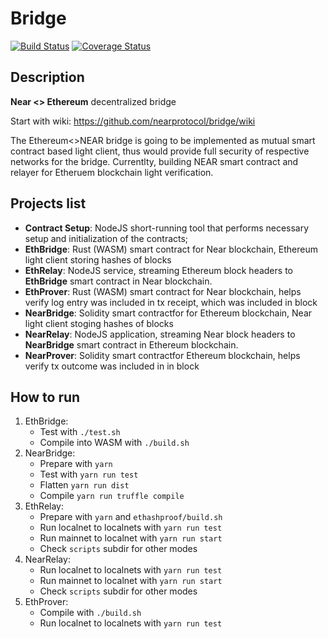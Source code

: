 # Bridge

[![Build Status](https://travis-ci.org/nearprotocol/near-bridge.svg?branch=master)](https://travis-ci.org/nearprotocol/near-bridge)
[![Coverage Status](https://coveralls.io/repos/github/nearprotocol/near-bridge/badge.svg)](https://coveralls.io/github/nearprotocol/near-bridge)

## Description

**Near <> Ethereum** decentralized bridge

Start with wiki: https://github.com/nearprotocol/bridge/wiki

The Ethereum<>NEAR bridge is going to be implemented as mutual smart contract based light client, thus would provide full security of respective networks for the bridge. Currentlty, building NEAR smart contract and relayer for Etheruem blockchain light verification.

## Projects list

- **Contract Setup**: NodeJS short-running tool that performs necessary setup and initialization of the contracts;
- **EthBridge**: Rust (WASM) smart contract for Near blockchain, Ethereum light client storing hashes of blocks
- **EthRelay**: NodeJS service, streaming Ethereum block headers to **EthBridge** smart contract in Near blockchain.
- **EthProver**: Rust (WASM) smart contract for Near blockchain, helps verify log entry was included in tx receipt, which was included in block
- **NearBridge**: Solidity smart contractfor for Ethereum blockchain, Near light client stoging hashes of blocks
- **NearRelay**: NodeJS application, streaming Near block headers to **NearBridge** smart contract in Ethereum blockchain.
- **NearProver**: Solidity smart contractfor Ethereum blockchain, helps verify tx outcome was included in in block

## How to run

1. EthBridge:
    - Test with `./test.sh`
    - Compile into WASM with `./build.sh`
2. NearBridge:
    - Prepare with `yarn`
    - Test with `yarn run test`
    - Flatten `yarn run dist`
    - Compile `yarn run truffle compile`
3. EthRelay:
    - Prepare with `yarn` and `ethashproof/build.sh`
    - Run localnet to localnets with `yarn run test`
    - Run mainnet to localnet with `yarn run start`
    - Check `scripts` subdir for other modes
4. NearRelay:
    - Run localnet to localnets with `yarn run test`
    - Run mainnet to localnet with `yarn run start`
    - Check `scripts` subdir for other modes
5. EthProver:
    - Compile with `./build.sh`
    - Run localnet to localnets with `yarn run test`